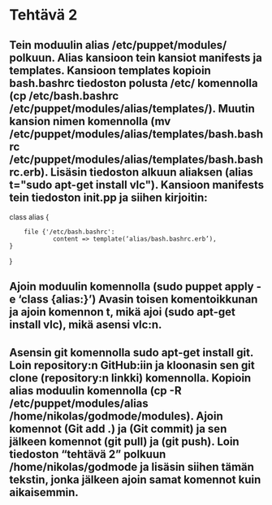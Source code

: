 # Tehtävä 2

## Tein moduulin alias /etc/puppet/modules/ polkuun. Alias kansioon tein kansiot manifests ja templates. Kansioon templates kopioin bash.bashrc tiedoston polusta /etc/ komennolla (cp /etc/bash.bashrc /etc/puppet/modules/alias/templates/). Muutin kansion nimen komennolla (mv /etc/puppet/modules/alias/templates/bash.bashrc /etc/puppet/modules/alias/templates/bash.bashrc.erb). Lisäsin tiedoston alkuun aliaksen (alias t="sudo apt-get install vlc"). Kansioon manifests tein tiedoston init.pp ja siihen kirjoitin:  

class alias {

        file {'/etc/bash.bashrc':
                content => template(‘alias/bash.bashrc.erb’),
	}
}
## Ajoin moduulin komennolla (sudo puppet apply -e ‘class {alias:}’) Avasin toisen komentoikkunan ja ajoin komennon t, mikä ajoi (sudo apt-get install vlc), mikä asensi vlc:n. 

## Asensin git komennolla sudo apt-get install git. Loin repository:n GitHub:iin ja kloonasin sen git clone (repository:n linkki) komennolla. Kopioin alias moduulin komennolla (cp -R /etc/puppet/modules/alias /home/nikolas/godmode/modules). Ajoin komennot (Git add .) ja (Git commit) ja sen jälkeen komennot (git pull) ja (git push). Loin tiedoston “tehtävä 2” polkuun /home/nikolas/godmode ja lisäsin siihen tämän tekstin, jonka jälkeen ajoin samat komennot kuin aikaisemmin.

